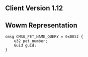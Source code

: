 ## Client Version 1.12

## Wowm Representation
```rust,ignore
cmsg CMSG_PET_NAME_QUERY = 0x0052 {
    u32 pet_number;    
    Guid guid;    
}

```
